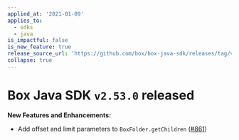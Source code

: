 ```yaml
---
applied_at: '2021-01-09'
applies_to:
  - sdks
  - java
is_impactful: false
is_new_feature: true
release_source_url: 'https://github.com/box/box-java-sdk/releases/tag/v2.53.0'
collapse: true
---
```


# Box Java SDK `v2.53.0` released

**New Features and Enhancements:**

* Add offset and limit parameters to `BoxFolder.getChildren` ([#861][1])

[1]: https://github.com/box/box-java-sdk/pull/861
